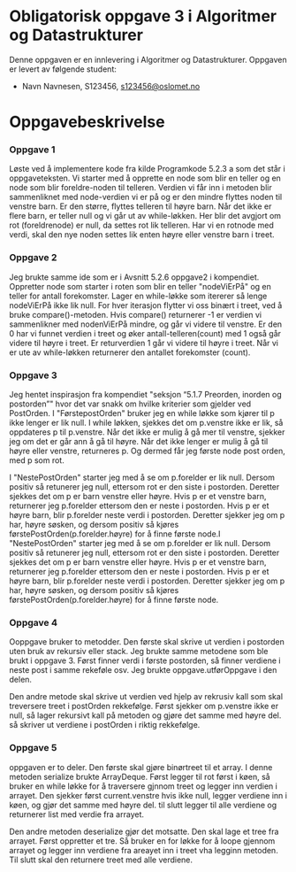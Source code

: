 # Obligatorisk oppgave 3 i Algoritmer og Datastrukturer

Denne oppgaven er en innlevering i Algoritmer og Datastrukturer. 
Oppgaven er levert av følgende student:
* Navn Navnesen, S123456, s123456@oslomet.no


# Oppgavebeskrivelse

### Oppgave 1
Løste ved å implementere kode fra kilde Programkode 5.2.3 a som det står i oppgaveteksten.
Vi starter med å opprette en node som blir en teller og en node som blir foreldre-noden til telleren.
Verdien vi får inn i metoden blir sammenliknet med node-verdien vi
er på og er den mindre flyttes noden til venstre barn. Er den større,
flyttes telleren til høyre barn. Når det ikke er flere barn,
er teller null og vi går ut av while-løkken. Her blir det avgjort om
rot (foreldrenode) er null, da settes rot lik telleren. Har vi en
rotnode med verdi, skal den nye noden settes lik enten høyre eller venstre barn i treet.

### Oppgave 2
Jeg brukte samme ide som er i Avsnitt 5.2.6 oppgave2 i kompendiet.
Oppretter node som starter i roten som blir en teller
"nodeViErPå" og en teller for antall forekomster. Lager en while-løkke
som itererer så lenge nodeViErPå ikke lik null. For hver iterasjon
flytter vi oss binært i treet, ved å bruke compare()-metoden.
Hvis compare() returnerer -1 er verdien vi sammenlikner med nodenViErPå mindre, og går vi videre til venstre. 
Er den 0 har vi funnet verdien i treet og øker antall-telleren(count) med 1 også går videre til høyre i treet. 
Er returverdien 1 går vi videre til høyre i treet.
Når vi er ute av while-løkken returnerer den antallet forekomster (count).

### Oppgave 3
Jeg hentet inspirasjon fra kompendiet "seksjon “5.1.7 Preorden, inorden og postorden”"
hvor det var snakk om hvilke kriterier som gjelder ved PostOrden.
I "FørstepostOrden" bruker jeg en while løkke som kjører til p
ikke lenger er lik null. I while løkken, sjekkes det om p.venstre
ikke er lik, så oppdateres p til p.venstre. Når det ikke er mulig å gå
mer til venstre, sjekker jeg om det er går ann å gå til høyre.
Når det ikke lenger er mulig å gå til høyre eller venstre,
returneres p. Og dermed får jeg første node post orden, med p som rot.

I "NestePostOrden" starter jeg med å se om p.forelder er lik null.
Dersom positiv så retunerer jeg null, ettersom rot er den siste i
postorden. Deretter sjekkes det om p er barn venstre eller høyre.
Hvis p er et venstre barn, returnerer jeg p.forelder ettersom den er
neste i postorden. Hvis p er et høyre barn, blir p.forelder neste verdi
i postorden.
Deretter sjekker jeg om p har, høyre søsken,
og dersom positiv så kjøres førstePostOrden(p.forelder.høyre)
for å finne første node.I "NestePostOrden" starter jeg med å se om p.forelder er lik null.
Dersom positiv så retunerer jeg null, ettersom rot er den siste i
postorden. Deretter sjekkes det om p er barn venstre eller høyre.
Hvis p er et venstre barn, returnerer jeg p.forelder ettersom den er
neste i postorden. Hvis p er et høyre barn, blir p.forelder neste verdi
i postorden.
Deretter sjekker jeg om p har, høyre søsken,
og dersom positiv så kjøres førstePostOrden(p.forelder.høyre)
for å finne første node.

### Oppgave 4
Ooppgave bruker to metodder.
Den første skal skrive ut verdien i postorden uten bruk av rekursiv eller stack.
Jeg brukte samme metodene som ble brukt i oppgave 3.
Først finner verdi i første postorden, så finner verdiene i neste post
i samme rekeføle osv. Jeg brukte oppgave.utførOppgave i den delen.

Den andre metode skal skrive ut verdien ved hjelp av rekrusiv kall
som skal treversere treet i postOrden rekkefølge. 
Først sjekker om p.venstre ikke er null, så lager rekursivt kall på metoden og gjøre det
samme med høyre del. så skriver ut verdiene i postOrden i riktig rekkefølge.

### Oppgave 5
oppgaven er to deler. Den første skal gjøre binørtreet til et array.
I denne metoden serialize brukte ArrayDeque. Først legger til rot først
i køen, så bruker en while løkke for å traversere gjnnom treet og legger inn verdien i
arrayet. Den sjekker først current.venstre hvis ikke null, legger verdiene inn i køen, og
gjør det samme med høyre del. til slutt legger til alle verdiene og returnerer list
med verdie fra arrayet.

Den andre metoden deserialize gjør det motsatte. Den skal lage et tree fra
arrayet. Først oppretter et tre. Så bruker en for løkke for å loope gjennom arrayet og legger inn verdiene
fra areayet inn i treet vha legginn metoden. Til slutt skal den returnere treet med alle verdiene.